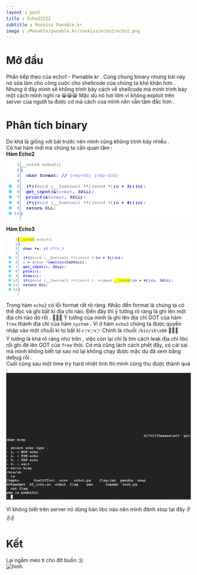 ```yaml
---
layout : post  
title : Echo22222 
subtitle : Rookiss Pwnable.kr  
image : /Pwnable/pwnable.kr/rookiss/echo2/echo2.png 
--- 
```


# Mở đầu
Phần tiếp theo của echo1 - Pwnable.kr . Cùng chung binary nhưng bài này nó sửa làm cho công cuộc cho shellcode của chúng ta khó khăn hơn . 
Nhưng ở đây mình sẽ không trình bày cách về shellcode mà mình trình bày một cách mình nghĩ ra 😀😀😀 Mặc dù nó hơi lởm vì không exploit trên
 server của người ta được cơ mà cách của mình nên vẫn tâm đắc hơn . 

# Phân tích binary  
Do khá là giống với bài trước nên mình cũng không trình bày nhiều .  
Có hai hàm mới mà chúng ta cần quan tâm :  
**Hàm Echo2**   

![hinh2](/Pwnable/pwnable.kr/rookiss/echo2/hinh2.PNG)  

**Hàm Echo3**   


![hinh3](/Pwnable/pwnable.kr/rookiss/echo2/hinh3.PNG)  

Trong hàm ```echo2``` có lỗi format rất rõ ràng. Nhắc đến format là chúng ta có thể đọc và ghi bất kì địa chỉ nào. Đến đây thì ý tưởng rõ ràng là 
ghi lên một địa chỉ nào đó rồi . 👻👻👻 Ý tưởng của mình là ghi lên địa chỉ GOT của hàm ```free``` thành địa chỉ của hàm ```system``` . Vì 
ở hàm ```echo3``` chúng ta được quyền nhập vào một chuỗi kí tự bất kì 👉👉👉 Chính là chuỗi ```/bin/sh\x00``` 🌟🌟🌟  
Ý tưởng là khá rõ ràng như trên , việc còn lại chỉ là tìm cách leak địa chỉ libc rồi ghi đè lên GOT của ```free``` thôi. Cơ mà cũng lách cách
phết đấy, có cái sai mà mình không biết tại sao nó lại không chạy được mặc dù đã xem bằng debug rồi .  
Cuối cùng sau một time try hard nhiệt tình thì mình cũng thu được thành quả :  
![hinh1](/Pwnable/pwnable.kr/rookiss/echo2/hinh1.PNG)  

Vì không biết trên server nó dùng bản libc nào nên mình đành stop tại đây ✌️✌️✌️

# Kết  
Lại ngắm mèo tí cho đỡ buồn :))  
![hinh](https://encrypted-tbn0.gstatic.com/images?q=tbn:ANd9GcR4Q0dbeMISi2Mk2JRgoGzoF6m7wm3RQaA3TjqlOGdp17UOs65U)
